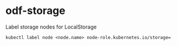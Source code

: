 # odf-storage

Label storage nodes for LocalStorage
```
kubectl label node <node.name> node-role.kubernetes.io/storage=
```